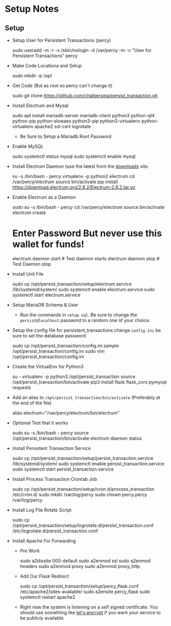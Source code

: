 # Setup Notes

## Setup 

* Setup User for Persistent Transactions (percy)

	sudo useradd -m -r -s /sbin/nologin -d /var/percy -m -c "User for Persistent Transactions" percy
	
* Make Code Locationa and Setup

	sudo mkdir -p /opt
	
* Get Code (But as root so percy can't change it)

	sudo git clone https://github.com/chalbersma/persist_transaction.git
	
* Install Electrum and Mysql

	sudo apt install mariadb-server mariadb-client python3 python-qt4 python-pip python-slowaes python3-pip python3-virtualenv python-virtualenv apache2 ssl-cert logrotate
	
	* Be Sure to Setup a Mariadb Root Password
	
* Enable MySQL

	sudo systemctl status mysql
	sudo systemctl enable mysql
	
* Install Electrum Daemon (use the latest from the [downloads](https://electrum.org/#download) site.

	su -s /bin/bash - percy
	virtualenv -p python2 electrum
	cd /var/percy/electrum
	source bin/activate
	pip install https://download.electrum.org/2.8.2/Electrum-2.8.2.tar.gz
	
* Enable Electrum as a Daemon

	sudo su -s /bin/bash - percy
	cd /var/percy/electrum
	source bin/activate
	electrum create
	# Enter Password But never use this wallet for funds!
	electrum daemon start # Test daemon starts
	electrum daemon stop # Test Daemon stop
	
* Install Unit File

	sudo cp /opt/persist_transaction/setup/electrum.service /lib/systemd/system/
	sudo systemctl enable electrum.service
	sudo systemctl start electrum.service
	
* Setup MariaDB Schema & User

	* Run the commands in `setup.sql`. Be sure to change the `persist@localhost` password to a random one of your choice.

* Setup the config file for persistent_transactions change `config.ini` be sure to set the database password

	sudo cp /opt/persist_transaction/config.ini.sample /opt/persist_transaction/config.ini
	sudo vim /opt/persist_transaction/config.ini
	
* Create the VirtualEnv for Python3
	
	su - 
	virtualenv -p python3 /opt/persist_transaction
	source /opt/persist_transaction/bin/activate
	pip3 install flask flask_cors pymysql requests
	
* Add an alias to `/opt/persist_transaction/bin/activate` (Preferably at the end of the file)

	alias electrum="/var/percy/electrum/bin/electrum"
	
* *Optional* Test that it works

	sudo su -s /bin/bash - percy
	source /opt/persist_transaction/bin/activate
	electrum daemon status
	
* Install Persistent Transaction Service
	
	sudo cp /opt/persist_transaction/setup/persist_transaction.service /lib/systemd/system/
	sudo systemctl enable persist_transaction.service
	sudo systemctl start persist_transaction.service

* Install Process Transaction Crontab Job

	sudo cp /opt/persist_transaction/setup/cron.d/process_transaction /etc/cron.d/
	sudo mkdir /var/log/percy
	sudo chown percy.percy /var/log/percy
	
* Install Log File Rotate Script

	sudo cp /opt/persist_transaction/setup/logrotate.d/persist_transaction.conf /etc/logrotate.d/persist_transaction.conf

* Install Apache For Forwarding

	* Pre Work
	
		sudo a2dissite 000-default
		sudo a2enmod ssl
		sudo a2enmod headers
		sudo a2enmod proxy
		sudo a2enmod proxy_http
		
	* Add Our Flask Redirect 
	
		sudo cp /opt/persist_transaction/setup/percy_flask.conf /etc/apache2/sites-available/
		sudo a2ensite percy_flask
		sudo systemctl restart apache2
		
	* Right now the system is listening on a self signed certificate. You should use something like [let's encrypt](https://letsencrypt.org/) if you want your service to be publicly available.
